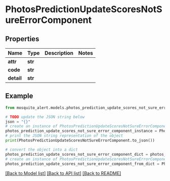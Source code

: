 # PhotosPredictionUpdateScoresNotSureErrorComponent


## Properties

Name | Type | Description | Notes
------------ | ------------- | ------------- | -------------
**attr** | **str** |  | 
**code** | **str** |  | 
**detail** | **str** |  | 

## Example

```python
from mosquito_alert.models.photos_prediction_update_scores_not_sure_error_component import PhotosPredictionUpdateScoresNotSureErrorComponent

# TODO update the JSON string below
json = "{}"
# create an instance of PhotosPredictionUpdateScoresNotSureErrorComponent from a JSON string
photos_prediction_update_scores_not_sure_error_component_instance = PhotosPredictionUpdateScoresNotSureErrorComponent.from_json(json)
# print the JSON string representation of the object
print(PhotosPredictionUpdateScoresNotSureErrorComponent.to_json())

# convert the object into a dict
photos_prediction_update_scores_not_sure_error_component_dict = photos_prediction_update_scores_not_sure_error_component_instance.to_dict()
# create an instance of PhotosPredictionUpdateScoresNotSureErrorComponent from a dict
photos_prediction_update_scores_not_sure_error_component_from_dict = PhotosPredictionUpdateScoresNotSureErrorComponent.from_dict(photos_prediction_update_scores_not_sure_error_component_dict)
```
[[Back to Model list]](../README.md#documentation-for-models) [[Back to API list]](../README.md#documentation-for-api-endpoints) [[Back to README]](../README.md)


